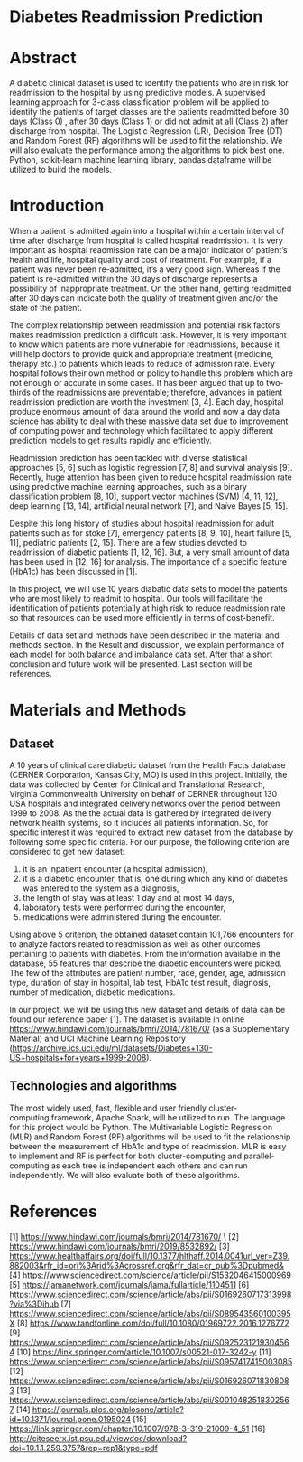 # Diabetes Readmission Prediction

# Abstract
A diabetic clinical dataset is used to identify the patients who are in risk for readmission to the hospital by using predictive models.  A supervised learning approach for 3-class classification problem will be applied to identify the patients of target classes are the patients readmitted before 30 days (Class 0) , after 30 days (Class 1) or did not admit at all (Class 2) after discharge from hospital. The Logistic Regression (LR), Decision Tree (DT) and Random Forest (RF) algorithms will be used to fit the relationship. We will also evaluate the performance among the algorithms to pick best one. Python, scikit-learn machine learning library, pandas dataframe will be utilized to build the models.

# Introduction
When a patient is admitted again into a hospital within a certain interval of time after discharge from hospital is called hospital readmission. It is very important as hospital readmission rate can be a major indicator of patient’s health and life, hospital quality and cost of treatment. For example, if a patient was never been re-admitted, it’s a very good sign. Whereas if the patient is re-admitted within the 30 days of discharge represents a possibility of inappropriate treatment. On the other hand, getting readmitted after 30 days can indicate both the quality of treatment given and/or the state of the patient. 

The complex relationship between readmission and potential risk factors makes readmission prediction a difficult task. However, it is very important to know which patients are more vulnerable for readmissions, because it will help doctors to provide quick and appropriate treatment (medicine, therapy etc.) to patients which leads to reduce of admission rate.  Every hospital follows their own method or policy to handle this problem which are not enough or accurate in some cases.  It has been argued that up to two-thirds of the readmissions are preventable; therefore, advances in patient readmission prediction are worth the investment [3, 4].  Each day, hospital produce enormous amount of data around the world and now a day data science has ability to deal with these massive data set due to improvement of computing power and technology which facilitated to apply different prediction models to get results rapidly and efficiently.  

Readmission prediction has been tackled with diverse statistical approaches [5, 6] such as logistic regression [7, 8] and survival analysis [9].  Recently, huge attention has been given to reduce hospital readmission rate using predictive machine learning approaches, such as a binary classification problem [8, 10], support vector machines (SVM) [4, 11, 12], deep learning [13, 14], artificial neural network [7], and Naïve Bayes [5, 15].  

Despite this long history of studies about hospital readmission for adult patients such as for stoke [7], emergency patients [8, 9, 10], heart failure [5, 11], pediatric patients [2, 15]. There are a few studies devoted to readmission of diabetic patients [1, 12, 16]. But, a very small amount of data has been used in [12, 16] for analysis. The importance of a specific feature (HbA1c) has been discussed in [1].  

In this project, we will use 10 years diabatic data sets to model the patients who are most likely to readmit to hospital. Our tools will facilitate the identification of patients potentially at high risk to reduce readmission rate so that resources can be used more efficiently in terms of cost-benefit.

Details of data set and methods have been described in the material and methods section. In the Result and discussion, we explain performance of each model for both balance and imbalance data set. After that a short conclusion and future work will be presented. Last section will be references. 

# Materials and Methods
## Dataset
A 10 years of clinical care diabetic dataset from the Health Facts database (CERNER Corporation, Kansas City, MO) is used in this project. Initially, the data was collected by Center for Clinical and Translational Research, Virginia Commonwealth University on behalf of CERNER throughout 130 USA hospitals and integrated delivery networks over the period between 1999 to 2008. As the the actual data is gathered by integrated delivery network health systems, so it includes all patients information. So, for specific interest it was required to extract new dataset from the database by following some specific criteria. For our purpose, the following criterion are considered to get new dataset:

1. it is an inpatient encounter (a hospital admission),
2. it is a diabetic encounter, that is, one during which any kind of diabetes was entered to the system as a diagnosis,
3. the length of stay was at least 1 day and at most 14 days,
4. laboratory tests were performed during the encounter,
5. medications were administered during the encounter.

Using above 5 criterion, the obtained dataset contain 101,766 encounters for to analyze factors related to readmission as well as other outcomes pertaining to patients with diabetes. From the information available in the database, 55 features that describe the diabetic encounters were picked. The few of the attributes are patient number, race, gender, age, admission type, duration of stay in hospital, lab test, HbA1c test result, diagnosis, number of medication, diabetic medications. 

In our project, we will be using this new dataset and details of data can be found our  reference paper [1]. The dataset is available in online https://www.hindawi.com/journals/bmri/2014/781670/ (as a Supplementary Material) and UCI Machine Learning Repository  (https://archive.ics.uci.edu/ml/datasets/Diabetes+130-US+hospitals+for+years+1999-2008). 

## Technologies and algorithms
The most widely used, fast, flexible and user friendly cluster-computing framework, Apache Spark, will be utilized to run. The language for this project would be Python. The Multivariable Logistic Regression (MLR) and Random Forest (RF) algorithms will be used to fit the relationship between the measurement of HbA1c and type of readmission. MLR is easy to implement and RF is perfect for both cluster-computing and parallel-computing as each tree is independent each others and can run independently. We will also evaluate both of these algorithms. 

# References
[1] https://www.hindawi.com/journals/bmri/2014/781670/  \\
[2] https://www.hindawi.com/journals/bmri/2019/8532892/
[3] https://www.healthaffairs.org/doi/full/10.1377/hlthaff.2014.0041url_ver=Z39.882003&rfr_id=ori%3Arid%3Acrossref.org&rfr_dat=cr_pub%3Dpubmed&
[4] https://www.sciencedirect.com/science/article/pii/S1532046415000969
[5] https://jamanetwork.com/journals/jama/fullarticle/1104511
[6] https://www.sciencedirect.com/science/article/abs/pii/S0169260717313998?via%3Dihub
[7] https://www.sciencedirect.com/science/article/abs/pii/S089543560100395X
[8] https://www.tandfonline.com/doi/full/10.1080/01969722.2016.1276772
[9] https://www.sciencedirect.com/science/article/abs/pii/S0925231219304564
[10] https://link.springer.com/article/10.1007/s00521-017-3242-y
[11] https://www.sciencedirect.com/science/article/abs/pii/S0957417415003085
[12] https://www.sciencedirect.com/science/article/abs/pii/S0169260718308083
[13] https://www.sciencedirect.com/science/article/abs/pii/S0010482518302567
[14] https://journals.plos.org/plosone/article?id=10.1371/journal.pone.0195024
[15] https://link.springer.com/chapter/10.1007/978-3-319-21009-4_51
[16] http://citeseerx.ist.psu.edu/viewdoc/download?doi=10.1.1.259.3757&rep=rep1&type=pdf
